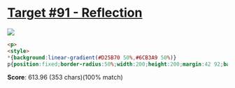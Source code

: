 # [Target #91 - Reflection](https://cssbattle.dev/play/91)

![](https://cssbattle.dev/targets/91.png)

```HTML
<p>
<style>
*{background:linear-gradient(#D25B70 50%,#6CB3A9 50%)}
p{position:fixed;border-radius:50%;width:200;height:200;margin:42 92;background:linear-gradient(#F6DF96 50%,#6CB3A9 50%,#6CB3A9 57%,#F6DF96 58%,#F6DF96 62%,#6CB3A9 63%,#6CB3A9 70%,#F6DF96 70%,#F6DF96 75%,#6CB3A9 75%,#6CB3A9 82%,#F6DF96 83%,#F6DF96 87%,#6CB3A9 88%,#6CB3A9 95%,#F6DF96 95%)
```

**Score**: 613.96 (353 chars)(100% match)
